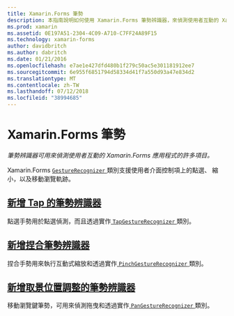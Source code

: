 ```yaml
---
title: Xamarin.Forms 筆勢
description: 本指南說明如何使用 Xamarin.Forms 筆勢辨識器，來偵測使用者互動的 Xamarin.Forms 應用程式的許多項目。
ms.prod: xamarin
ms.assetid: 0E197A51-2304-4C09-A710-C7FF24A89F15
ms.technology: xamarin-forms
author: davidbritch
ms.author: dabritch
ms.date: 01/21/2016
ms.openlocfilehash: e7ae1e427dfd480b1f279c50ac5e301181912ee7
ms.sourcegitcommit: 6e955f6851794d58334d41f7a550d93a47e834d2
ms.translationtype: MT
ms.contentlocale: zh-TW
ms.lasthandoff: 07/12/2018
ms.locfileid: "38994685"
---
```

# <a name="xamarinforms-gestures"></a>Xamarin.Forms 筆勢

_筆勢辨識器可用來偵測使用者互動的 Xamarin.Forms 應用程式的許多項目。_

Xamarin.Forms [ `GestureRecognizer` ](xref:Xamarin.Forms.GestureRecognizer)類別支援使用者介面控制項上的點選、 縮小，以及移動瀏覽軌跡。

## <a name="adding-a-tap-gesture-recognizertapmd"></a>[新增 Tap 的筆勢辨識器](tap.md)

點選手勢用於點選偵測，而且透過實作[ `TapGestureRecognizer` ](xref:Xamarin.Forms.TapGestureRecognizer)類別。

## <a name="adding-a-pinch-gesture-recognizerpinchmd"></a>[新增捏合筆勢辨識器](pinch.md)

捏合手勢用來執行互動式縮放和透過實作[ `PinchGestureRecognizer` ](xref:Xamarin.Forms.PinchGestureRecognizer)類別。

## <a name="adding-a-pan-gesture-recognizerpanmd"></a>[新增取景位置調整的筆勢辨識器](pan.md)

移動瀏覽鍵筆勢，可用來偵測拖曳和透過實作[ `PanGestureRecognizer` ](xref:Xamarin.Forms.PanGestureRecognizer)類別。
